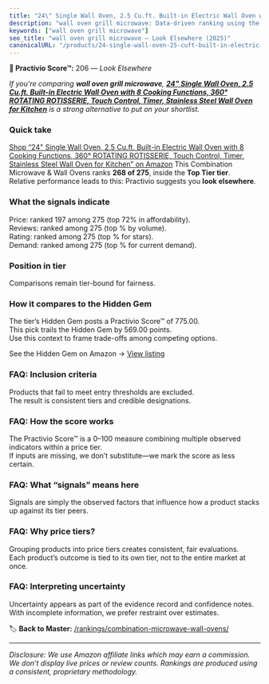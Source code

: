 ```yaml
---
title: "24\" Single Wall Oven, 2.5 Cu.ft. Built-in Electric Wall Oven with 8 Cooking Functions, 360° ROTATING ROTISSERIE, Touch Control, Timer, Stainless Steel Wall Oven for Kitchen"
description: "wall oven grill microwave: Data-driven ranking using the Practivio Score™. Positioned by quality, value, demand, findability, momentum."
keywords: ["wall oven grill microwave"]
seo_title: "wall oven grill microwave — Look Elsewhere (2025)"
canonicalURL: "/products/24-single-wall-oven-25-cuft-built-in-electric-wall-oven-with-8-cooking-functions-360-rotating-rotisserie-touch-control-timer-stainless-steel-wall-oven-for-kitchen-B0FHWHKLZR/"
---
```


**🚫 Practivio Score™:** 206 — _Look Elsewhere_


*If you're comparing **wall oven grill microwave**, **[24" Single Wall Oven, 2.5 Cu.ft. Built-in Electric Wall Oven with 8 Cooking Functions, 360° ROTATING ROTISSERIE, Touch Control, Timer, Stainless Steel Wall Oven for Kitchen](https://www.amazon.com/dp/B0FHWHKLZR?tag=practivio-20)** is a strong alternative to put on your shortlist.*
### Quick take
[Shop “24" Single Wall Oven, 2.5 Cu.ft. Built-in Electric Wall Oven with 8 Cooking Functions, 360° ROTATING ROTISSERIE, Touch Control, Timer, Stainless Steel Wall Oven for Kitchen” on Amazon](https://www.amazon.com/dp/B0FHWHKLZR?tag=practivio-20)
This Combination Microwave & Wall Ovens ranks **268 of 275**, inside the **Top Tier tier**.  
Relative performance leads to this: Practivio suggests you **look elsewhere**.

### What the signals indicate
Price: ranked 197 among 275 (top 72% in affordability).  
Reviews: ranked  among 275 (top % by volume).  
Rating: ranked  among 275 (top % for stars).  
Demand: ranked  among 275 (top % for current demand).

### Position in tier
Comparisons remain tier-bound for fairness.

### How it compares to the Hidden Gem
The tier’s Hidden Gem posts a Practivio Score™ of 775.00.  
This pick trails the Hidden Gem by 569.00 points.  
Use this context to frame trade-offs among competing options.  

See the Hidden Gem on Amazon → [View listing](https://www.amazon.com/dp/B081ZS7VSM?tag=practivio-20)

### FAQ: Inclusion criteria
Products that fail to meet entry thresholds are excluded.  
The result is consistent tiers and credible designations.

### FAQ: How the score works
The Practivio Score™ is a 0–100 measure combining multiple observed indicators within a price tier.  
If inputs are missing, we don’t substitute—we mark the score as less certain.

### FAQ: What “signals” means here
Signals are simply the observed factors that influence how a product stacks up against its tier peers.

### FAQ: Why price tiers?
Grouping products into price tiers creates consistent, fair evaluations.  
Each product’s outcome is tied to its own tier, not to the entire market at once.

### FAQ: Interpreting uncertainty
Uncertainty appears as part of the evidence record and confidence notes.  
With incomplete information, we prefer restraint over estimates.


🏷️ **Back to Master:** [/rankings/combination-microwave-wall-ovens/](/rankings/combination-microwave-wall-ovens/)

---
_Disclosure: We use Amazon affiliate links which may earn a commission. We don’t display live prices or review counts. Rankings are produced using a consistent, proprietary methodology._
